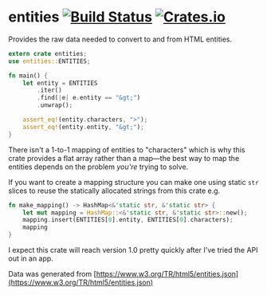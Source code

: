 # entities [![Build Status](https://travis-ci.org/p-jackson/entities.svg?branch=master)](https://travis-ci.org/p-jackson/entities) [![Crates.io](https://img.shields.io/crates/v/entities.svg?maxAge=3600)](https://crates.io/crates/entities)

Provides the raw data needed to convert to and from HTML entities.

```rust
extern crate entities;
use entities::ENTITIES;

fn main() {
    let entity = ENTITIES
        .iter()
        .find(|e| e.entity == "&gt;")
        .unwrap();

    assert_eq!(entity.characters, ">");
    assert_eq!(entity.entity, "&gt;");
}
```

There isn't a 1-to-1 mapping of entities to "characters" which is why this
crate provides a flat array rather than a map&mdash;the best way to map the
entities depends on the problem _you're_ trying to solve.

If you want to create a mapping structure you can make one using static `str`
slices to reuse the statically allocated strings from this crate e.g.

```rust
fn make_mapping() -> HashMap<&'static str, &'static str> {
    let mut mapping = HashMap::<&'static str, &'static str>::new();
    mapping.insert(ENTITIES[0].entity, ENTITIES[0].characters);
    mapping
}
```

I expect this crate will reach version 1.0 pretty quickly after I've tried
the API out in an app.

Data was generated from
[https://www.w3.org/TR/html5/entities.json](https://www.w3.org/TR/html5/entities.json)
